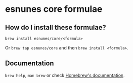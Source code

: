 # esnunes core formulae

## How do I install these formulae?

`brew install esnunes/core/<formula>`

Or `brew tap esnunes/core` and then `brew install <formula>`.

## Documentation

`brew help`, `man brew` or check [Homebrew's documentation](https://docs.brew.sh).
